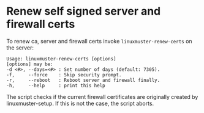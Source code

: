 # Renew self signed server and firewall certs

To renew ca, server and firewall certs invoke `linuxmuster-renew-certs` on the server:
  ```
  Usage: linuxmuster-renew-certs [options]
  [options] may be:
  -d <#>, --days=<#> : Set number of days (default: 7305).
  -f,     --force    : Skip security prompt.
  -r,     --reboot   : Reboot server and firewall finally.
  -h,     --help     : print this help
  ```

The script checks if the current firewall certificates are originally created by linuxmuster-setup. If this is not the case, the script aborts.
